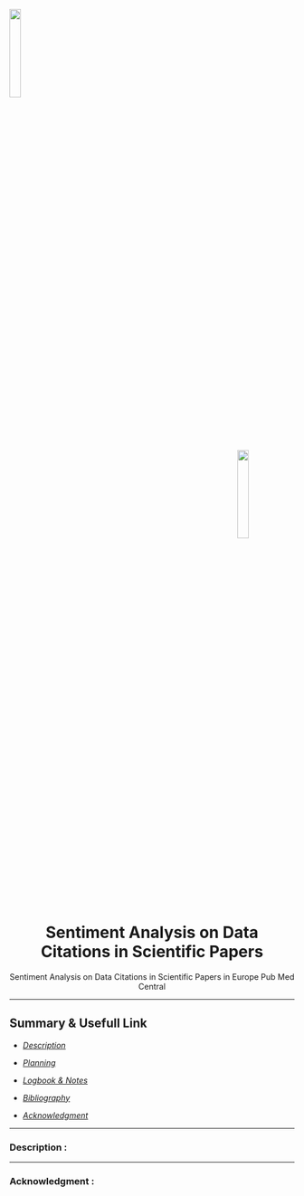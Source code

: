 <a name="top"></a>
<div class="row">
  <div class="column">
    <img align="left" width="20%" height="20%" src="https://github.com/0AlphaZero0/Sentiment-Analysis-EuropePMC/blob/master/Logbook%20%26%20Notes/EMBL-EBI-logo.png">
  </div>
  <div class="column">
    <img align="right" width="20%" height="20%" src="https://github.com/0AlphaZero0/Sentiment-Analysis-EuropePMC/blob/master/Logbook%20%26%20Notes/europepmc.png">
  </div>
</div>
&nbsp;  &nbsp;  &nbsp;  
<h1 align="center">Sentiment Analysis on Data Citations in Scientific Papers</h1>
<p align="center">Sentiment Analysis on Data Citations in Scientific Papers in Europe Pub Med Central</p>

______________________________________________________________________

## Summary & Usefull Link

- *[Description](#Descrition)*

- *[Planning](https://github.com/0AlphaZero0/Sentiment-Analysis-EuropePMC/projects/1)*

- *[Logbook & Notes](https://github.com/0AlphaZero0/Sentiment-Analysis-EuropePMC/blob/master/Logbook%20%26%20Notes/README.md)*

- *[Bibliography](https://github.com/0AlphaZero0/Sentiment-Analysis-EuropePMC/blob/master/Bibliography/README.md)*

- *[Acknowledgment](#Acknowledgment)*

______________________________________________________________________

<a name="Description"></a>
### Description :

______________________________________________________________________

<a name="Acknowledgment"></a>
### Acknowledgment :
